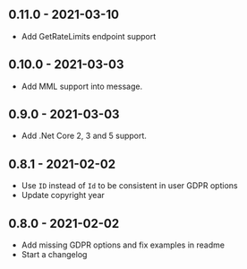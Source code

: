 ## 0.11.0 - 2021-03-10
* Add GetRateLimits endpoint support

## 0.10.0 - 2021-03-03
* Add MML support into message.

## 0.9.0 - 2021-03-03
* Add .Net Core 2, 3 and 5 support.

## 0.8.1 - 2021-02-02
* Use `ID` instead of `Id` to be consistent in user GDPR options
* Update copyright year

## 0.8.0 - 2021-02-02
* Add missing GDPR options and fix examples in readme
* Start a changelog
